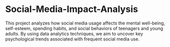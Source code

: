 # Social-Media-Impact-Analysis
This project analyzes how social media usage affects the mental well-being, self-esteem, spending habits, and social behaviors of teenagers and young adults. By using data analytics techniques, we aim to uncover key psychological trends associated with frequent social media use.
